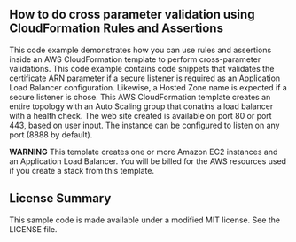## How to do cross parameter validation using CloudFormation Rules and Assertions

This code example demonstrates how you can use rules and assertions inside an AWS CloudFormation template to perform cross-parameter validations. This code example contains code snippets that validates the certificate ARN parameter if a secure listener is required as an Application Load Balancer configuration. Likewise, a Hosted Zone name is expected if a secure listener is chose. This AWS CloudFormation template creates an entire topology with an Auto Scaling group that conatins a load balancer with a health check. The web site created is available on port 80 or port 443, based on user input. The instance can be configured to listen on any port (8888 by default).
 

**WARNING** This template creates one or more Amazon EC2 instances and an Application Load Balancer. You will be billed for the AWS resources used if you create a stack from this template.


## License Summary

This sample code is made available under a modified MIT license. See the LICENSE file.
